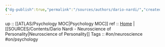 ```yaml
---
{"dg-publish":true,"permalink":"/sources/authors/dario-nardi/","created":"","updated":""}
---
```


up :: [[ATLAS/Psychology MOC\|Psychology MOC]]
ref :: [Home](http://www.darionardi.com/vpc.html) | [[SOURCES/Contents/Dario Nardi - Neuroscience of Personality\|Neuroscience of Personality]] 
Tags :: #on/neuroscience #on/psychology 

